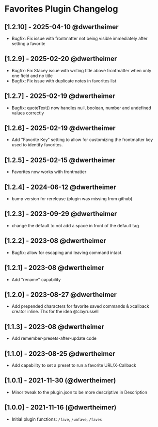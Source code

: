 # Favorites Plugin Changelog

## [1.2.10] - 2025-04-10 @dwertheimer

- Bugfix: Fix issue with frontmatter not being visible immediately after setting a favorite

## [1.2.9] - 2025-02-20 @dwertheimer

- Bugfix: Fix Stacey issue with writing title above frontmatter when only one field and no title
- Bugfix: Fix issue with duplicate notes in favorites list

## [1.2.7] - 2025-02-19 @dwertheimer

- Bugfix: quoteText() now handles null, boolean, number and undefined values correctly

## [1.2.6] - 2025-02-19 @dwertheimer

- Add "Favorite Key" setting to allow for customizing the frontmatter key used to identify favorites.

## [1.2.5] - 2025-02-15 @dwertheimer

- Favorites now works with frontmatter

## [1.2.4] - 2024-06-12 @dwertheimer

- bump version for rerelease (plugin was missing from github)

## [1.2.3] - 2023-09-29 @dwertheimer

- change the default to not add a space in front of the default tag

## [1.2.2] - 2023-08 @dwertheimer

- Bugfix: allow for escaping and leaving command intact.

## [1.2.1] - 2023-08 @dwertheimer

- Add "rename" capability

## [1.2.0] - 2023-08-27 @dwertheimer

- Add prepended characters for favorite saved commands & xcallback creator inline. Thx for the idea @clayrussell

## [1.1.3] - 2023-08 @dwertheimer

- Add remember-presets-after-update code

## [1.1.0] - 2023-08-25 @dwertheimer

- Add capability to set a preset to run a favorite URL/X-Callback

## [1.0.1] - 2021-11-30 (@dwertheimer)

- Minor tweak to the plugin.json to be more descriptive in Description

## [1.0.0] - 2021-11-16 (@dwertheimer)

- Initial plugin functions: `/fave`, `/unfave`, `/faves`

